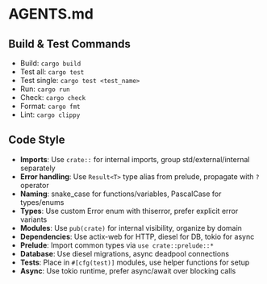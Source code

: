 # AGENTS.md

## Build & Test Commands
- Build: `cargo build`
- Test all: `cargo test`
- Test single: `cargo test <test_name>`
- Run: `cargo run`
- Check: `cargo check`
- Format: `cargo fmt`
- Lint: `cargo clippy`

## Code Style
- **Imports**: Use `crate::` for internal imports, group std/external/internal separately
- **Error handling**: Use `Result<T>` type alias from prelude, propagate with `?` operator
- **Naming**: snake_case for functions/variables, PascalCase for types/enums
- **Types**: Use custom Error enum with thiserror, prefer explicit error variants
- **Modules**: Use `pub(crate)` for internal visibility, organize by domain
- **Dependencies**: Use actix-web for HTTP, diesel for DB, tokio for async
- **Prelude**: Import common types via `use crate::prelude::*`
- **Database**: Use diesel migrations, async deadpool connections
- **Tests**: Place in `#[cfg(test)]` modules, use helper functions for setup
- **Async**: Use tokio runtime, prefer async/await over blocking calls